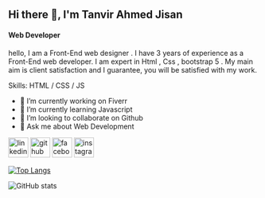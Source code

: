 


## Hi there 👋, I'm Tanvir Ahmed Jisan
#### Web Developer
hello, I am a Front-End web designer . I have 3 years of experience as a Front-End web developer. I am expert in Html , Css , bootstrap 5 . My main aim is client satisfaction and I guarantee, you will be satisfied with my work.

Skills:  HTML / CSS  / JS 

- 🔭 I’m currently working on Fiverr 
- 🌱 I’m currently learning Javascript 
- 👯 I’m looking to collaborate on Github 
- 💬 Ask me about Web Development 


[<img src='https://cdn.jsdelivr.net/npm/simple-icons@3.0.1/icons/linkedin.svg' alt='linkedin' height='40'>](https://www.linkedin.com/in/tanvirahmedjisan/) [<img src='https://cdn.jsdelivr.net/npm/simple-icons@3.0.1/icons/github.svg' alt='github' height='40'>](https://github.com/Jisan-05)  [<img src='https://cdn.jsdelivr.net/npm/simple-icons@3.0.1/icons/facebook.svg' alt='facebook' height='40'>](https://www.facebook.com/profile.php?id=100066276038929)  [<img src='https://cdn.jsdelivr.net/npm/simple-icons@3.0.1/icons/instagram.svg' alt='instagram' height='40'>](https://www.instagram.com/jisan_1212/)  

[![Top Langs](https://github-readme-stats.vercel.app/api/top-langs/?username=Jisan-05)](https://github.com/anuraghazra/github-readme-stats)

![GitHub stats](https://github-readme-stats.vercel.app/api?username=Jisan-05&show_icons=true&count_private=true)  


